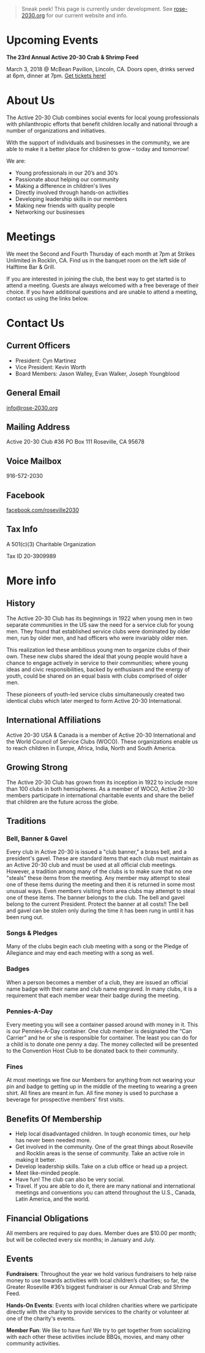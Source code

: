 > Sneak peek! This page is currently under development.
> See
> [rose-2030.org](https://rose-2030.org) for our current website and info.

# Upcoming Events

**The 23rd Annual Active 20-30 Crab & Shrimp Feed**

March 3, 2018 @ McBean Pavilion, Lincoln, CA.
Doors open, drinks served at 6pm, dinner at 7pm.
[Get tickets here!](https://crabfeed2018.brownpapertickets.com)

# About Us

The Active 20-30 Club combines social events for local young professionals with
philanthropic efforts that benefit children locally and national through a
number of organizations and initiatives.

With the support of individuals and businesses in the community, we are able to
make it a better place for children to grow – today and tomorrow!

We are:

* Young professionals in our 20’s and 30’s
* Passionate about helping our community
* Making a difference in children's lives
* Directly involved through hands-on activities
* Developing leadership skills in our members
* Making new friends with quality people
* Networking our businesses

# Meetings

We meet the Second and Fourth Thursday of each month at 7pm at Strikes
Unlimited in Rocklin, CA. Find us in the banquet room on the left side of
Halftime Bar & Grill.

If you are interested in joining the club, the best way to get started is to
attend a meeting. Guests are always welcomed with a free beverage of their
choice. If you have additional questions and are unable to attend a meeting,
contact us using the links below.

# Contact Us

## Current Officers

* President: Cyn Martinez
* Vice President: Kevin Worth
* Board Members: Jason Walley, Evan Walker, Joseph Youngblood

## General Email

[info@rose-2030.org](mailto:info@rose-2030.org)

## Mailing Address

Active 20-30 Club #36
PO Box 111
Roseville, CA  95678

## Voice Mailbox

916-572-2030

## Facebook

[facebook.com/roseville2030](https://www.facebook.com/roseville2030)

## Tax Info

A 501(c)(3) Charitable Organization

Tax ID 20-3909989

# More info

## History

The Active 20-30 Club has its beginnings in 1922 when young men in two separate
communities in the US saw the need for a service club for young men. They found
that established service clubs were dominated by older men, run by older men,
and had officers who were invariably older men.

This realization led these ambitious young men to organize clubs of their own.
These new clubs shared the ideal that young people would have a chance to engage
actively in service to their communities; where young ideas and civic
responsibilities, backed by enthusiasm and the energy of youth, could be shared
on an equal basis with clubs comprised of older men.

These pioneers of youth-led service clubs simultaneously created two identical
clubs which later merged to form Active 20-30 International.

## International Affiliations

Active 20-30 USA & Canada is a member of Active 20-30 International and the
World Council of Service Clubs (WOCO). These organizations enable us to reach
children in Europe, Africa, India, North and South America.

## Growing Strong

The Active 20-30 Club has grown from its inception in 1922 to include more than
100 clubs in both hemispheres. As a member of WOCO, Active 20-30 members
participate in international charitable events and share the belief that
children are the future across the globe.

## Traditions

### Bell, Banner & Gavel

Every club in Active 20-30 is issued a "club banner," a brass bell, and a
president's gavel. These are standard items that each club must maintain as an
Active 20-30 club and must be used at all official club meetings. However, a
tradition among many of the clubs is to make sure that no one "steals" these
items from the meeting. Any member may attempt to steal one of these items
during the meeting and then it is returned in some most unusual ways. Even
members visiting from area clubs may attempt to steal one of these items. The
banner belongs to the club. The bell and gavel belong to the current President.
Protect the banner at all costs!! The bell and gavel can be stolen only during
the time it has been rung in until it has been rung out.

### Songs & Pledges

Many of the clubs begin each club meeting with a song or the Pledge of
Allegiance and may end each meeting with a song as well.

### Badges

When a person becomes a member of a club, they are issued an official name badge
with their name and club name engraved. In many clubs, it is a requirement that
each member wear their badge during the meeting.

### Pennies-A-Day

Every meeting you will see a container passed around with money in it. This is
our Pennies-A-Day container. One club member is designated the “Can Carrier” and
he or she is responsible for container. The least you can do for a child is to
donate one penny a day. The money collected will be presented to the Convention
Host Club to be donated back to their community.

### Fines

At most meetings we fine our Members for anything from not wearing your pin and
badge to getting up in the middle of the meeting to wearing a green shirt. All
fines are meant in fun. All fine money is used to purchase a beverage for
prospective members' first visits.

## Benefits Of Membership

* Help local disadvantaged children. In tough economic times, our help has
  never been needed more.
* Get involved in the community. One of the great things about Roseville and
  Rocklin areas is the sense of community. Take an active role in making it
  better.
* Develop leadership skills. Take on a club office or head up a project.
* Meet like-minded people.
* Have fun! The club can also be very social.
* Travel. If you are able to do it, there are many national and international
  meetings and conventions you can attend throughout the U.S., Canada, Latin
  America, and the world.

## Financial Obligations

All members are required to pay dues. Member dues are $10.00 per month; but will
be collected every six months; in January and July.

## Events

**Fundraisers**: Throughout the year we hold various fundraisers to help raise
money to use towards activities with local children’s charities; so far, the
Greater Roseville #36’s biggest fundraiser is our Annual Crab and Shrimp Feed.

**Hands-On Events**: Events with local children charities where we participate
directly with the charity to provide services to the charity or volunteer at
one of the charity's events.

**Member Fun**: We like to have fun! We try to get together from socializing
with each other these activities include BBQs, movies, and many other community
activities.
